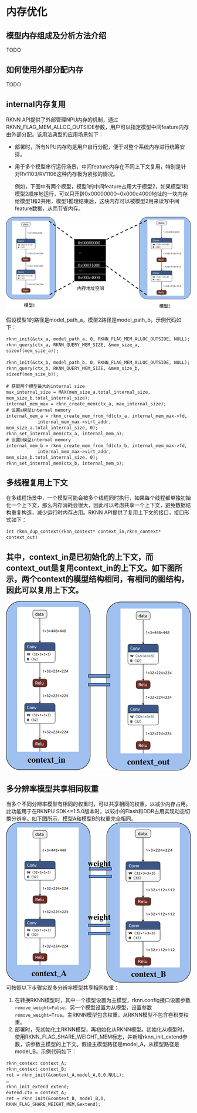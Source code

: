 
# 内存优化
## 模型内存组成及分析方法介绍
TODO

## 如何使用外部分配内存
TODO
## internal内存复用
RKNN API提供了外部管理NPU内存的机制，通过RKNN_FLAG_MEM_ALLOC_OUTSIDE参数，用户可以指定模型中间feature内存由外部分配。该用法典型的应用场景如下：
- 部署时，所有NPU内存均是用户自行分配，便于对整个系统内存进行统筹安排。
- 用于多个模型串行运行场景，中间feature内存在不同上下文复用，特别是针对RV1103/RV1106这种内存极为紧张的情况。

  例如，下图中有两个模型，模型1的中间feature占用大于模型2，如果模型1和模型2顺序地运行，可以只开辟0x00000000~0x000c4000地址的一块内存给模型1和2共用，模型1推理结束后，这块内存可以被模型2用来读写中间feature数据，从而节省内存。

![](../images/internal_reuse.png)

假设模型1的路径是model_path_a，模型2路径是model_path_b，示例代码如下：
```
rknn_init(&ctx_a, model_path_a, 0, RKNN_FLAG_MEM_ALLOC_OUTSIDE, NULL);
rknn_query(ctx_a, RKNN_QUERY_MEM_SIZE, &mem_size_a, sizeof(mem_size_a));

rknn_init(&ctx_b, model_path_b, 0, RKNN_FLAG_MEM_ALLOC_OUTSIDE, NULL);
rknn_query(ctx_b, RKNN_QUERY_MEM_SIZE, &mem_size_b, sizeof(mem_size_b));

# 获取两个模型最大的internal size
max_internal_size = MAX(mem_size_a.total_internal_size, mem_size_b.total_internal_size);
internal_mem_max = rknn_create_mem(ctx_a, max_internal_size);
# 设置a模型internal memory
internal_mem_a = rknn_create_mem_from_fd(ctx_a, internal_mem_max->fd,
        	internal_mem_max->virt_addr, mem_size_a.total_internal_size, 0);
rknn_set_internal_mem(ctx_a, internal_mem_a);
# 设置b模型internal memory
internal_mem_b = rknn_create_mem_from_fd(ctx_b, internal_mem_max->fd,
        	internal_mem_max->virt_addr, mem_size_b.total_internal_size, 0);
rknn_set_internal_mem(ctx_b, internal_mem_b);

```

## 多线程复用上下文
在多线程场景中，一个模型可能会被多个线程同时执行，如果每个线程都单独初始化一个上下文，那么内存消耗会很大，因此可以考虑共享一个上下文，避免数据结构重复构造，减少运行时内存占用。RKNN API提供了复用上下文的接口，接口形式如下：
```
int rknn_dup_context(rknn_context* context_in,rknn_context* context_out)
```
其中，context_in是已初始化的上下文，而context_out是复用context_in的上下文。如下图所示，两个context的模型结构相同，有相同的图结构，因此可以复用上下文。
-
![](../images/dup_context.png)


## 多分辨率模型共享相同权重

当多个不同分辨率模型有相同的权重时，可以共享相同的权重，以减少内存占用。此功能用于在RKNPU SDK<=1.5.0版本时，以较小的Flash和DDR占用实现动态切换分辨率。如下图所示，模型A和模型B的权重完全相同。
![](../images/weight_reuse.png)
可按照以下步骤实现多分辨率模型共享相同权重：
1. 在转换RKNN模型时，其中一个模型设置为主模型，rknn.config接口设置参数`remove_weight=False`，另一个模型设置为从模型，设置参数`remove_weight=True`。主RKNN模型包含权重，从RKNN模型不包含卷积类权重。
2. 部署时，先初始化主RKNN模型，再初始化从RKNN模型。初始化从模型时，使用RKNN_FLAG_SHARE_WEIGHT_MEM标志，并新增rknn_init_extend参数，该参数主模型的上下文。假设主模型路径是model_A，从模型路径是model_B，示例代码如下：
```
rknn_context context_A;
rknn_context context_B;
ret = rknn_init(&context_A,model_A,0,0,NULL);
…
rknn_init_extend extend;
extend.ctx = context_A;
ret = rknn_init(&context_B, model_B,0,
RKNN_FLAG_SHARE_WEIGHT_MEM,&extend);

```

